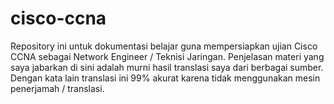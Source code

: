 # cisco-ccna
Repository ini untuk dokumentasi belajar guna mempersiapkan ujian Cisco CCNA sebagai Network Engineer / Teknisi Jaringan. Penjelasan materi yang saya jabarkan di sini adalah murni hasil translasi saya dari berbagai sumber. Dengan kata lain translasi ini 99% akurat karena tidak menggunakan mesin penerjamah / translasi.


